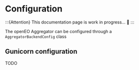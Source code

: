 

# Configuration

:::{Attention}
This documentation page is work in progress... 👷
:::


The openEO Aggregator can be configured through a `AggregatorBackendConfig` class


## Gunicorn configuration

TODO
